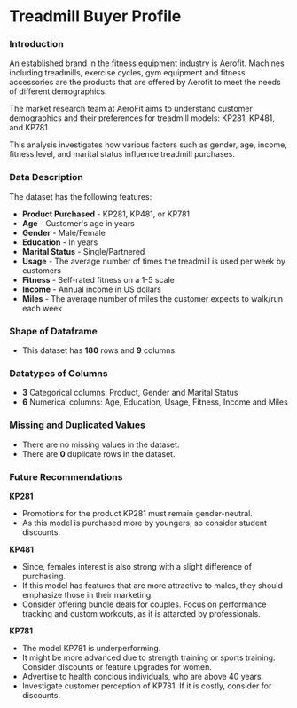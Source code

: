 # **Treadmill Buyer Profile**
### **Introduction**
An established brand in the fitness equipment industry is Aerofit. Machines including treadmills, exercise
cycles, gym equipment and fitness accessories are the products that are offered by Aerofit to meet the needs
of different demographics.

The market research team at AeroFit aims to understand customer demographics and their preferences for
treadmill models: KP281, KP481, and KP781.

This analysis investigates how various factors such as gender, age, income, fitness level, and marital status
influence treadmill purchases.

### **Data Description**
The dataset has the following features:
- **Product Purchased** - KP281, KP481, or KP781
- **Age** - Customer's age in years
- **Gender** - Male/Female
- **Education** - In years
- **Marital Status** - Single/Partnered
- **Usage** - The average number of times the treadmill is used per week by customers
- **Fitness** - Self-rated fitness on a 1-5 scale
- **Income** - Annual income in US dollars
- **Miles** - The average number of miles the customer expects to walk/run each week

### **Shape of Dataframe**
- This dataset has **180** rows and **9** columns.

### **Datatypes of Columns**
- **3** Categorical columns: Product, Gender and Marital Status
- **6** Numerical columns: Age, Education, Usage, Fitness, Income and Miles

### **Missing and Duplicated Values**
- There are no missing values in the dataset.
- There are **0** duplicate rows in the dataset.

### **Future Recommendations**
**KP281**
- Promotions for the product KP281 must remain gender-neutral.
- As this model is purchased more by youngers, so consider student discounts.

**KP481**
- Since, females interest is also strong with a slight difference of purchasing.
- If this model has features that are more attractive to males, they should emphasize those in their marketing.
- Consider offering bundle deals for couples.
Focus on performance tracking and custom workouts, as it is attarcted by professionals.

**KP781**
- The model KP781 is underperforming.
- It might be more advanced due to strength training or sports training. Consider discounts or feature
upgrades for women.
- Advertise to health concious individuals, who are above 40 years.
- Investigate customer perception of KP781. If it is costly, consider for discounts.
